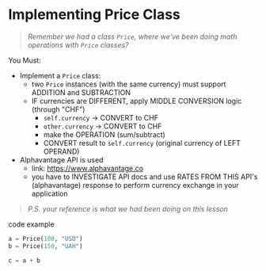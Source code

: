 # Implementing Price Class

> _Remember we had a class `Price`, where we've been doing math operations with `Price` classes?_

You Must:

- Implement a `Price` class:
  - two `Price` instances (with the same currency) must support ADDITION and SUBTRACTION
  - IF currencies are DIFFERENT, apply MIDDLE CONVERSION logic (through "CHF")
    - `self.currency` -> CONVERT to CHF
    - `other.currency` -> CONVERT to CHF
    - make the OPERATION (sum/subtract)
    - CONVERT result to `self.currency` (original currency of LEFT OPERAND)
- Alphavantage API is used
  - link: https://www.alphavantage.co
  - you have to INVESTIGATE API docs and use RATES FROM THIS API's (alphavantage) response to perform currency exchange in your application

> _P.S. your reference is what we had been doing on this lesson_

code example

```python
a = Price(100, "USD")
b = Price(150, "UAH")

c = a + b
```
